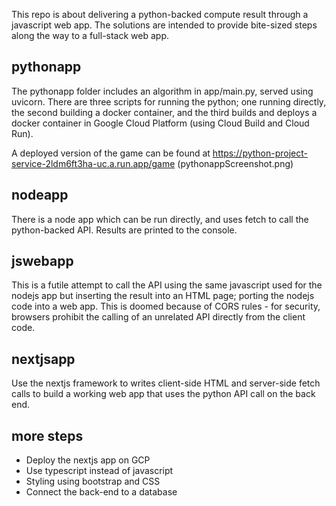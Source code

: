 This repo is about delivering a python-backed compute result through a javascript web app.  The solutions are intended to provide bite-sized steps along the way to a full-stack web app.

## pythonapp

The pythonapp folder includes an algorithm in app/main.py, served using uvicorn. There are three scripts for running the python; one running directly, the second building a docker container, and the third builds and deploys a docker container in Google Cloud Platform (using Cloud Build and Cloud Run).

A deployed version of the game can be found at https://python-project-service-2ldm6ft3ha-uc.a.run.app/game
(pythonappScreenshot.png)

## nodeapp

There is a node app which can be run directly, and uses fetch to call the python-backed API.  Results are printed to the console.

## jswebapp

This is a futile attempt to call the API using the same javascript used for the nodejs app but inserting the result into an HTML page; porting the nodejs code into a web app.  This is doomed because of CORS rules - for security, browsers prohibit the calling of an unrelated API directly from the client code.

## nextjsapp

Use the nextjs framework to writes client-side HTML and server-side fetch calls to build a working web app that uses the python API call on the back end.

## more steps

 - Deploy the nextjs app on GCP
 - Use typescript instead of javascript
 - Styling using bootstrap and CSS
 - Connect the back-end to a database

